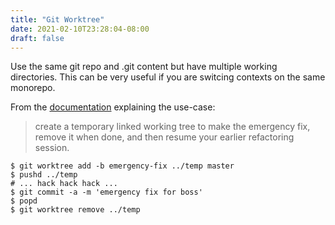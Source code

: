 ```yaml
---
title: "Git Worktree"
date: 2021-02-10T23:28:04-08:00
draft: false
---
```



Use the same git repo and .git content but have multiple working directories.
This can be very useful if you are switcing contexts on the same monorepo.


From the [documentation](https://git-scm.com/docs/git-worktree#_examples) explaining the use-case:

> create a temporary linked working tree to make the emergency fix, remove it when done, and then resume your earlier refactoring session.

```
$ git worktree add -b emergency-fix ../temp master
$ pushd ../temp
# ... hack hack hack ...
$ git commit -a -m 'emergency fix for boss'
$ popd
$ git worktree remove ../temp
```
